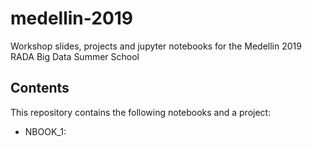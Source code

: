 # medellin-2019
Workshop slides, projects and jupyter notebooks for the Medellin 2019 RADA Big Data Summer School

## Contents
This repository contains the following notebooks and a project:
- NBOOK_1: 
